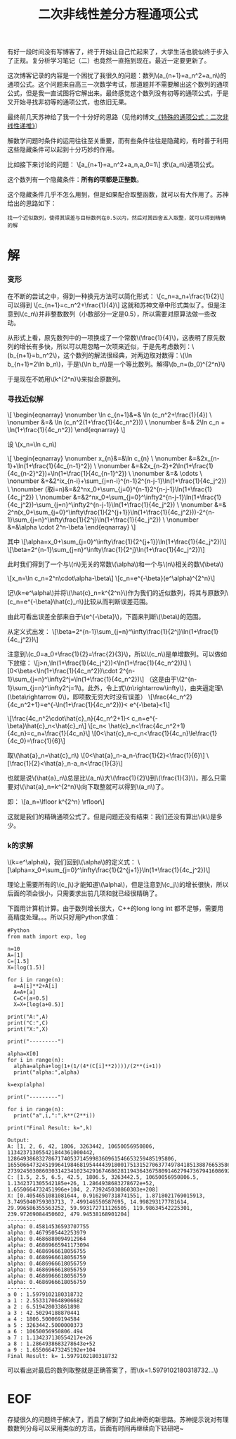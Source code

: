 ﻿---
title: 二次非线性差分方程通项公式
layout: post
tags: mathematica
---

有好一段时间没有写博客了，终于开始让自己忙起来了，大学生活也貌似终于步入了正规。复分析学习笔记（二）也竟然一直拖到现在。最近一定要更新了。

这次博客记录的内容是一个困扰了我很久的问题：数列\\(a_{n+1}=a_n^2+a_n\\)的通项公式。这个问题来自高三一次数学考试，那道题并不需要解出这个数列的通项公式，但是我一直试图将它解出来。最终感觉这个数列没有初等的通项公式，于是又开始寻找非初等的通项公式，也依旧无果。

最终前几天苏神给了我一个十分好的思路（见他的博文[《特殊的通项公式：二次非线性递推》](http://spaces.ac.cn/archives/3064/)）

解数学问题时条件的运用往往至关重要，而有些条件往往是隐藏的，有时善于利用这些隐藏条件可以起到十分巧妙的作用。

比如接下来讨论的问题：
\\[a_{n+1}=a_n^2+a_n,a_0=1\\]
求\\(a_n\\)通项公式。

这个数列有一个隐藏条件：**所有的项都是正整数**。

这个隐藏条件几乎不怎么用到，但是如果配合取整函数，就可以有大作用了。苏神给出的思路如下：

```
找一个近似数列，使得其误差与目标数列在0.5以内，然后对其四舍五入取整，就可以得到精确的解
```

# 解

### 变形

在不断的尝试之中，得到一种换元方法可以简化形式：
\\[c_n=a_n+\frac{1}{2}\\]
可以得到
\\[c_{n+1}=c_n^2+\frac{1}{4}\\]
这就和苏神文章中形式类似了。但是注意到\\(c_n\\)并非整数数列（小数部分一定是0.5），所以需要对原算法做一些改动。

从形式上看，原先数列中的一项换成了一个常数\\(\frac{1}{4}\\)，这表明了原先数列的增长有多快，所以可以用忽略一次项来近似，于是先考虑数列：\\(b_{n+1}=b_n^2\\)，这个数列的解法很经典，对两边取对数得：\\(\ln b_{n+1}=2\ln b_n\\)，于是\\(\ln b_n\\)是一个等比数列。解得\\(b_n=(b_0)^{2^n}\\)

于是现在不妨用\\(k^{2^n}\\)来拟合原数列。

### 寻找近似解

\\[
\begin{eqnarray}
\nonumber \ln c_{n+1}&=& \ln (c_n^2+\frac{1}{4}) \\
\nonumber &=& \ln (c_n^2(1+\frac{1}{4c_n^2})) \\
\nonumber &=& 2\ln c_n + \ln(1+\frac{1}{4c_n^2})
\end{eqnarray}
\\]

设 \\(x_n=\ln c_n\\)

\\[
\begin{eqnarray}
\nonumber x_{n}&=&\ln c_{n} \\
\nonumber &=&2x_{n-1}+\ln(1+\frac{1}{4c_{n-1}^2}) \\
\nonumber &=&2x_{n-2}+2\ln(1+\frac{1}{4c_{n-2}^2})+\ln(1+\frac{1}{4c_{n-1}^2}) \\
\nonumber &=& \cdots \\
\nonumber &=&2^ix_{n-i}+\sum_{j=n-i}^{n-1}2^{n-j-1}\ln(1+\frac{1}{4c_j^2}) \\
\nonumber (取i=n)&=&2^nx_0+\sum_{j=0}^{n-1}2^{n-j-1}\ln(1+\frac{1}{4c_j^2}) \\
\nonumber &=&2^nx_0+\sum_{j=0}^\infty2^{n-j-1}\ln(1+\frac{1}{4c_j^2})-\sum_{j=n}^\infty2^{n-j-1}\ln(1+\frac{1}{4c_j^2}) \\
\nonumber &=& 2^n(x_0+\sum_{j=0}^\infty\frac{1}{2^{j+1}}\ln(1+\frac{1}{4c_j^2}))-2^{n-1}\sum_{j=n}^\infty\frac{1}{2^j}\ln(1+\frac{1}{4c_j^2}) \\
\nonumber &=&\alpha \cdot 2^n-\beta
\end{eqnarray}
\\]

其中
\\[\alpha=x_0+\sum_{j=0}^\infty\frac{1}{2^{j+1}}\ln(1+\frac{1}{4c_j^2})\\]
\\[\beta=2^{n-1}\sum_{j=n}^\infty\frac{1}{2^j}\ln(1+\frac{1}{4c_j^2})\\]

此时我们得到了一个与\\(n\\)无关的常数\\(\alpha\\)和一个与\\(n\\)相关的数\\(\beta\\)

\\[x_n=\ln c_n=2^n\cdot\alpha-\beta\\]
\\[c_n=e^{-\beta}(e^\alpha)^{2^n}\\]

记\\(k=e^\alpha\\)并将\\(\hat{c}_n=k^{2^n}\\)作为我们的近似数列，将其与原数列\\(c_n=e^{-\beta}\hat{c}_n\\)比较从而判断误差范围。

由此可看出误差全部来自于\\(e^{-\beta}\\)，下面来判断\\(\beta\\)的范围。

从定义式出发：
\\[\beta=2^{n-1}\sum_{j=n}^\infty\frac{1}{2^j}\ln(1+\frac{1}{4c_j^2})\\]

注意到\\(c_0=a_0+\frac{1}{2}=\frac{2}{3}\\)，所以\\(c_n\\)是单增数列。可以做如下放缩：
 \\[j>n,\ln(1+\frac{1}{4c_j^2})<\ln(1+\frac{1}{4c_n^2})\\]
\\[0<\beta<\ln(1+\frac{1}{4c_n^2})\cdot 2^{n-1}\sum_{j=n}^\infty2^j=\ln(1+\frac{1}{4c_n^2})\\]
（这是由于\\(2^{n-1}\sum_{j=n}^\infty2^j=1\\)。此外，令上式\\(n\rightarrow\infty\\)，由夹逼定理\\(\beta\rightarrow 0\\)，即项数无穷大时没有误差）
\\[\frac{4c_n^2}{4c_n^2+1}=e^{-\ln(1+\frac{1}{4c_n^2})}< e^{-\beta}<1\\]

\\[\frac{4c_n^2\cdot\hat{c}_n}{4c_n^2+1}< c_n=e^{-\beta}\hat{c}_n<\hat{c}_n\\]
\\[c_n< \hat{c}_n<\frac{4c_n^2+1}{4c_n}=c_n+\frac{1}{4c_n}\\]
\\[0<\hat{c}_n-c_n<\frac{1}{4c_n}\le\frac{1}{4c_0}=\frac{1}{6}\\]

取\\(\hat{a}_n=\hat{c}_n\\)
\\[0<\hat{a}_n-a_n-\frac{1}{2}<\frac{1}{6}\\]
\\[\frac{1}{2}<\hat{a}_n-a_n<\frac{1}{3}\\]

也就是说\\(\hat{a}_n\\)总是比\\(a_n\\)大\\(\frac{1}{2}\\)到\\(\frac{1}{3}\\)，那么只需要对\\(\hat{a}_n=k^{2^n}\\)向下取整就可以得到\\(a_n\\)了。

即：
\\[a_n=\lfloor k^{2^n} \rfloor\\]

这就是我们的精确通项公式了。但是问题还没有结束：我们还没有算出\\(k\\)是多少。

### k的求解

\\(k=e^\alpha\\)，我们回到\\(\alpha\\)的定义式：
\\[\alpha=x_0+\sum_{j=0}^\infty\frac{1}{2^{j+1}}\ln(1+\frac{1}{4c_j^2})\\]

理论上需要所有的\\(c_j\\)才能知道\\(\alpha\\)，但是注意到\\(c_j\\)的增长很快，所以后面的项会很小，只需要求出前几项和就已经很精确了。

下面用计算机计算。由于数列增长很大，C++的long long int 都不足够，需要用高精度处理。。。所以只好用Python求值：

```
#Python
from math import exp, log

n=10
A=[1]
C=[1.5]
X=[log(1.5)]

for i in range(n):
  a=A[i]**2+A[i]
  A=A+[a]
  C=C+[a+0.5]
  X=X+[log(a+0.5)]

print("A:",A)
print("C:",C)
print("X:",X)

print("---------")

alpha=X[0]
for i in range(n):
  alpha=alpha+log(1+(1/(4*(C[i]**2))))/(2**(i+1))
  print("alpha:",alpha)

k=exp(alpha)

print("---------")

for i in range(n):
  print("a",i,":",k**(2**i))
  
print("Final Result: k=",k)
```

```
Output:
A: [1, 2, 6, 42, 1806, 3263442, 10650056950806, 113423713055421844361000442, 12864938683278671740537145998360961546653259485195806, 165506647324519964198468195444439180017513152706377497841851388766535868639572406808911988131737645185442, 27392450308603031423410234291674686281194364367580914627947367941608692026226993634332118404582438634929548737283992369758487974306317730580753883429460344956410077034761330476016739454649828385541500213920806]
C: [1.5, 2.5, 6.5, 42.5, 1806.5, 3263442.5, 10650056950806.5, 1.1342371305542185e+26, 1.2864938683278672e+52, 1.6550664732451996e+104, 2.739245030860303e+208]
X: [0.4054651081081644, 0.9162907318741551, 1.8718021769015913, 3.7495040759303713, 7.499146550587695, 14.998293177781614, 29.996586355563252, 59.993172711126505, 119.98634542225301, 239.97269084450602, 479.94538168901204]
---------
alpha: 0.45814536593707755
alpha: 0.4679505442253979
alpha: 0.4686880094912964
alpha: 0.46869665941173094
alpha: 0.4686966618056755
alpha: 0.4686966618056759
alpha: 0.4686966618056759
alpha: 0.4686966618056759
alpha: 0.4686966618056759
alpha: 0.4686966618056759
---------
a 0 : 1.5979102180318732
a 1 : 2.5533170648906682
a 2 : 6.519428033861898
a 3 : 42.50294188870441
a 4 : 1806.500069194584
a 5 : 3263442.5000000373
a 6 : 10650056950806.494
a 7 : 1.134237130554217e+26
a 8 : 1.2864938683278643e+52
a 9 : 1.655066473245192e+104
Final Result: k= 1.5979102180318732
```

可以看出对最后的数列取整就是正确答案了，而\\(k=1.5979102180318732...\\)

# EOF

存疑很久的问题终于解决了，而且了解到了如此神奇的新思路。苏神提示说对有理数数列分母可以采用类似的方法，后面有时间再继续向下钻研吧~
